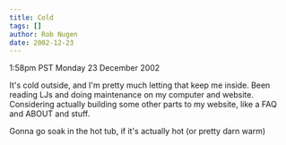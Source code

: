 ```yaml
---
title: Cold
tags: []
author: Rob Nugen
date: 2002-12-23
---
```


<p class=date>1:58pm PST Monday 23 December 2002</p>

<p>It's cold outside, and I'm pretty much letting that keep me
inside.  Been reading LJs and doing maintenance on my computer and
website.  Considering actually building some other parts to my
website, like a FAQ and ABOUT and stuff.</p>

<p>Gonna go soak in the hot tub, if it's actually hot (or pretty darn
warm)</p>
